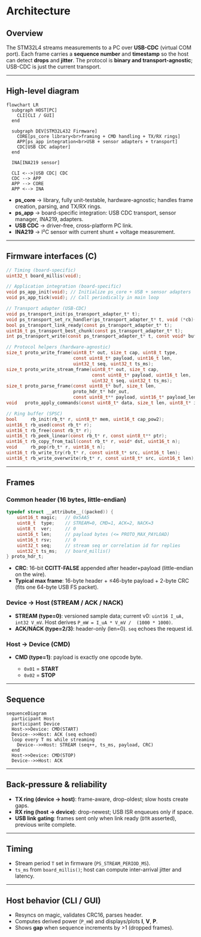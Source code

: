 # Architecture

## Overview

The STM32L4 streams measurements to a PC over **USB-CDC** (virtual COM port).
Each frame carries a **sequence number** and **timestamp** so the host can detect **drops** and **jitter**. The protocol is **binary and transport-agnostic**; USB-CDC is just the current transport.

---

## High-level diagram

```mermaid
flowchart LR
  subgraph HOST[PC]
    CLI[CLI / GUI]
  end

  subgraph DEV[STM32L432 Firmware]
    CORE[ps_core library<br>framing + CMD handling + TX/RX rings]
    APP[ps_app integration<br>USB + sensor adapters + transport]
    CDC[USB CDC adapter]
  end

  INA[INA219 sensor]

  CLI <-->|USB CDC| CDC
  CDC --> APP
  APP --> CORE
  APP <--> INA
```

* **ps_core** → library, fully unit-testable, hardware-agnostic; handles frame creation, parsing, and TX/RX rings.
* **ps_app** → board-specific integration: USB CDC transport, sensor manager, INA219, adapters.
* **USB CDC** → driver-free, cross-platform PC link.
* **INA219** → I²C sensor with current shunt + voltage measurement.

---

## Firmware interfaces (C)

```c
// Timing (board-specific)
uint32_t board_millis(void);

// Application integration (board-specific)
void ps_app_init(void); // Initialize ps_core + USB + sensor adapters
void ps_app_tick(void); // Call periodically in main loop

// Transport adapter (USB-CDC)
void ps_transport_init(ps_transport_adapter_t* t);
void ps_transport_set_rx_handler(ps_transport_adapter_t* t, void (*cb)(const uint8_t*, uint32_t));
bool ps_transport_link_ready(const ps_transport_adapter_t* t);
uint16_t ps_transport_best_chunk(const ps_transport_adapter_t* t);
int ps_transport_write(const ps_transport_adapter_t* t, const void* buf, uint16_t len);

// Protocol helpers (hardware-agnostic)
size_t proto_write_frame(uint8_t* out, size_t cap, uint8_t type,
                         const uint8_t* payload, uint16_t len,
                         uint32_t seq, uint32_t ts_ms);
size_t proto_write_stream_frame(uint8_t* out, size_t cap,
                                const uint8_t* payload, uint16_t len,
                                uint32_t seq, uint32_t ts_ms);
size_t proto_parse_frame(const uint8_t* buf, size_t len,
                         proto_hdr_t* hdr_out,
                         const uint8_t** payload, uint16_t* payload_len);
void   proto_apply_commands(const uint8_t* data, size_t len, uint8_t* io_streaming);

// Ring buffer (SPSC)
bool     rb_init(rb_t* r, uint8_t* mem, uint16_t cap_pow2);
uint16_t rb_used(const rb_t* r);
uint16_t rb_free(const rb_t* r);
uint16_t rb_peek_linear(const rb_t* r, const uint8_t** ptr);
uint16_t rb_copy_from_tail(const rb_t* r, void* dst, uint16_t n);
void     rb_pop(rb_t* r, uint16_t n);
uint16_t rb_write_try(rb_t* r, const uint8_t* src, uint16_t len);       // no-overwrite
uint16_t rb_write_overwrite(rb_t* r, const uint8_t* src, uint16_t len); // overwrite-oldest
```

---

## Frames

### Common header (16 bytes, little-endian)

```c
typedef struct __attribute__((packed)) {
    uint16_t magic;   // 0x5AA5
    uint8_t  type;    // STREAM=0, CMD=1, ACK=2, NACK=3
    uint8_t  ver;     // 0
    uint16_t len;     // payload bytes (<= PROTO_MAX_PAYLOAD)
    uint16_t rsv;     // 0
    uint32_t seq;     // stream seq or correlation id for replies
    uint32_t ts_ms;   // board_millis()
} proto_hdr_t;
```

* **CRC**: 16-bit **CCITT-FALSE** appended after header+payload (little-endian on the wire).
* **Typical max frame**: 16-byte header + ≤46-byte payload + 2-byte CRC (fits one 64-byte USB FS packet).

### Device → Host (STREAM / ACK / NACK)

* **STREAM (type=0)**: versioned sample data; current v0: `uint16 I_uA, int32 V_mV`.
  Host derives `P_mW = I_uA * V_mV /  (1000 * 1000)`.
* **ACK/NACK (type=2/3)**: header-only (len=0). `seq` echoes the request id.

### Host → Device (CMD)

* **CMD (type=1)**: payload is exactly one opcode byte.

  * `0x01` = **START**
  * `0x02` = **STOP**

---

## Sequence

```mermaid
sequenceDiagram
  participant Host
  participant Device
  Host->>Device: CMD(START)
  Device-->>Host: ACK (seq echoed)
  loop every T ms while streaming
    Device-->>Host: STREAM (seq++, ts_ms, payload, CRC)
  end
  Host->>Device: CMD(STOP)
  Device-->>Host: ACK
```

---

## Back-pressure & reliability

* **TX ring (device → host)**: frame-aware, drop-oldest; slow hosts create gaps.
* **RX ring (host → device)**: drop-newest; USB ISR enqueues only if space.
* **USB link gating**: frames sent only when link ready (`DTR` asserted), previous write complete.

---

## Timing

* Stream period `T` set in firmware (`PS_STREAM_PERIOD_MS`).
* `ts_ms` from `board_millis()`; host can compute inter-arrival jitter and latency.

---

## Host behavior (CLI / GUI)

* Resyncs on magic, validates CRC16, parses header.
* Computes derived power (`P_mW`) and displays/plots **I**, **V**, **P**.
* Shows **gap** when sequence increments by >1 (dropped frames).
